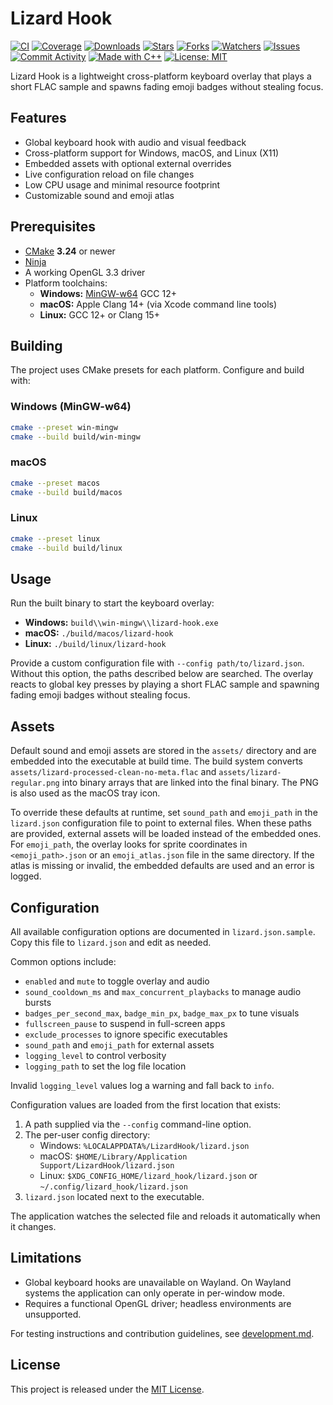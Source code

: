 # Lizard Hook

[![CI](https://img.shields.io/github/actions/workflow/status/supermarsx/lizard-hook/ci.yml?branch=main)](https://github.com/supermarsx/lizard-hook/actions/workflows/ci.yml)
[![Coverage](https://img.shields.io/codecov/c/github/supermarsx/lizard-hook)](https://codecov.io/gh/supermarsx/lizard-hook)
[![Downloads](https://img.shields.io/github/downloads/supermarsx/lizard-hook/total)](https://github.com/supermarsx/lizard-hook/releases)
[![Stars](https://img.shields.io/github/stars/supermarsx/lizard-hook)](https://github.com/supermarsx/lizard-hook/stargazers)
[![Forks](https://img.shields.io/github/forks/supermarsx/lizard-hook)](https://github.com/supermarsx/lizard-hook/network/members)
[![Watchers](https://img.shields.io/github/watchers/supermarsx/lizard-hook)](https://github.com/supermarsx/lizard-hook/watchers)
[![Issues](https://img.shields.io/github/issues/supermarsx/lizard-hook)](https://github.com/supermarsx/lizard-hook/issues)
[![Commit Activity](https://img.shields.io/github/commit-activity/m/supermarsx/lizard-hook)](https://github.com/supermarsx/lizard-hook/graphs/commit-activity)
[![Made with C++](https://img.shields.io/badge/Made%20with-C++-blue)](#)
[![License: MIT](https://img.shields.io/badge/license-MIT-blue)](license.md)

Lizard Hook is a lightweight cross-platform keyboard overlay that plays a short
FLAC sample and spawns fading emoji badges without stealing focus.

## Features

- Global keyboard hook with audio and visual feedback
- Cross-platform support for Windows, macOS, and Linux (X11)
- Embedded assets with optional external overrides
- Live configuration reload on file changes
- Low CPU usage and minimal resource footprint
- Customizable sound and emoji atlas

## Prerequisites

- [CMake](https://cmake.org/) **3.24** or newer
- [Ninja](https://ninja-build.org/)
- A working OpenGL 3.3 driver
- Platform toolchains:
  - **Windows:** [MinGW-w64](https://mingw-w64.org/) GCC 12+
  - **macOS:** Apple Clang 14+ (via Xcode command line tools)
  - **Linux:** GCC 12+ or Clang 15+

## Building

The project uses CMake presets for each platform. Configure and build with:

### Windows (MinGW-w64)

```sh
cmake --preset win-mingw
cmake --build build/win-mingw
```

### macOS

```sh
cmake --preset macos
cmake --build build/macos
```

### Linux

```sh
cmake --preset linux
cmake --build build/linux
```

## Usage

Run the built binary to start the keyboard overlay:

- **Windows:** `build\\win-mingw\\lizard-hook.exe`
- **macOS:** `./build/macos/lizard-hook`
- **Linux:** `./build/linux/lizard-hook`

Provide a custom configuration file with `--config path/to/lizard.json`. Without
this option, the paths described below are searched. The overlay reacts to
global key presses by playing a short FLAC sample and spawning fading emoji
badges without stealing focus.

## Assets

Default sound and emoji assets are stored in the `assets/` directory and are
embedded into the executable at build time. The build system converts
`assets/lizard-processed-clean-no-meta.flac` and `assets/lizard-regular.png`
into binary arrays that are linked into the final binary. The PNG is also used
as the macOS tray icon.

To override these defaults at runtime, set `sound_path` and `emoji_path` in the
`lizard.json` configuration file to point to external files. When these paths
are provided, external assets will be loaded instead of the embedded ones. For
`emoji_path`, the overlay looks for sprite coordinates in `<emoji_path>.json` or
an `emoji_atlas.json` file in the same directory. If the atlas is missing or
invalid, the embedded defaults are used and an error is logged.

## Configuration

All available configuration options are documented in `lizard.json.sample`.
Copy this file to `lizard.json` and edit as needed.

Common options include:

- `enabled` and `mute` to toggle overlay and audio
- `sound_cooldown_ms` and `max_concurrent_playbacks` to manage audio bursts
- `badges_per_second_max`, `badge_min_px`, `badge_max_px` to tune visuals
- `fullscreen_pause` to suspend in full-screen apps
- `exclude_processes` to ignore specific executables
- `sound_path` and `emoji_path` for external assets
- `logging_level` to control verbosity
- `logging_path` to set the log file location

Invalid `logging_level` values log a warning and fall back to `info`.

Configuration values are loaded from the first location that exists:

1. A path supplied via the `--config` command-line option.
2. The per-user config directory:
   - Windows: `%LOCALAPPDATA%/LizardHook/lizard.json`
   - macOS: `$HOME/Library/Application Support/LizardHook/lizard.json`
   - Linux: `$XDG_CONFIG_HOME/lizard_hook/lizard.json` or `~/.config/lizard_hook/lizard.json`
3. `lizard.json` located next to the executable.

The application watches the selected file and reloads it automatically when it changes.

## Limitations

- Global keyboard hooks are unavailable on Wayland. On Wayland systems the
  application can only operate in per-window mode.
- Requires a functional OpenGL driver; headless environments are unsupported.

For testing instructions and contribution guidelines, see
[development.md](development.md).

## License

This project is released under the [MIT License](license.md).

